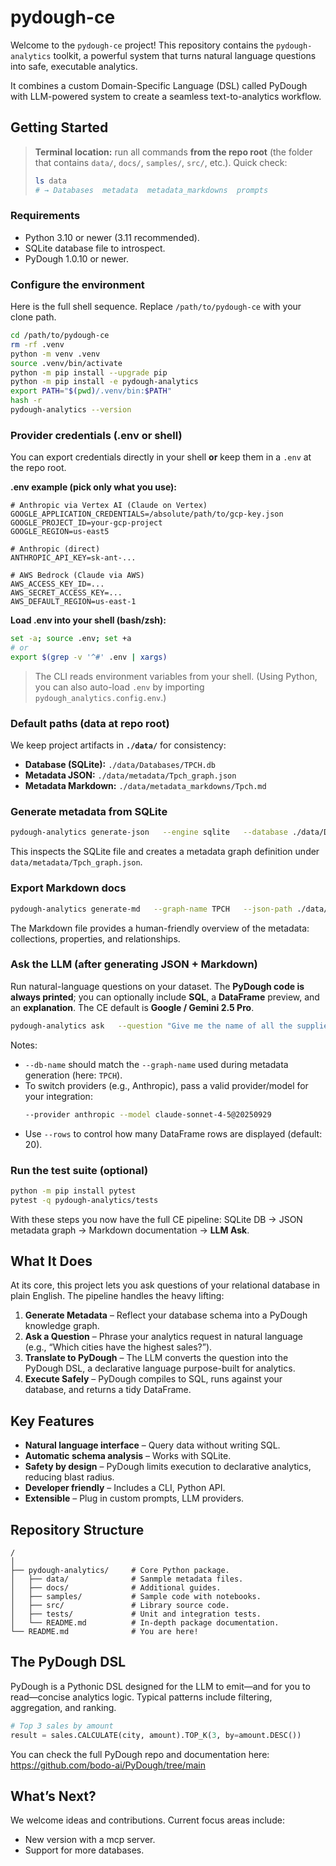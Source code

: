 # pydough-ce

Welcome to the `pydough-ce` project! This repository contains the `pydough-analytics` toolkit, a powerful system that turns natural language questions into safe, executable analytics.

It combines a custom Domain-Specific Language (DSL) called PyDough with LLM-powered system to create a seamless text-to-analytics workflow.

## Getting Started

> **Terminal location:** run all commands **from the repo root** (the folder that contains `data/`, `docs/`, `samples/`, `src/`, etc.).
> Quick check:
> ```bash
> ls data
> # → Databases  metadata  metadata_markdowns  prompts
> ```

### Requirements

- Python 3.10 or newer (3.11 recommended).
- SQLite database file to introspect.
- PyDough 1.0.10 or newer.

### Configure the environment

Here is the full shell sequence. Replace `/path/to/pydough-ce` with your clone path.

```bash
cd /path/to/pydough-ce
rm -rf .venv
python -m venv .venv
source .venv/bin/activate
python -m pip install --upgrade pip
python -m pip install -e pydough-analytics
export PATH="$(pwd)/.venv/bin:$PATH"
hash -r
pydough-analytics --version
```

### Provider credentials (.env or shell)

You can export credentials directly in your shell **or** keep them in a `.env` at the repo root.

**.env example (pick only what you use):**
```dotenv
# Anthropic via Vertex AI (Claude on Vertex)
GOOGLE_APPLICATION_CREDENTIALS=/absolute/path/to/gcp-key.json
GOOGLE_PROJECT_ID=your-gcp-project
GOOGLE_REGION=us-east5

# Anthropic (direct)
ANTHROPIC_API_KEY=sk-ant-...

# AWS Bedrock (Claude via AWS)
AWS_ACCESS_KEY_ID=...
AWS_SECRET_ACCESS_KEY=...
AWS_DEFAULT_REGION=us-east-1
```

**Load .env into your shell (bash/zsh):**
```bash
set -a; source .env; set +a
# or
export $(grep -v '^#' .env | xargs)
```

> The CLI reads environment variables from your shell. (Using Python, you can also auto-load `.env` by importing `pydough_analytics.config.env`.)

### Default paths (data at repo root)

We keep project artifacts in **`./data/`** for consistency:
- **Database (SQLite):** `./data/Databases/TPCH.db`
- **Metadata JSON:** `./data/metadata/Tpch_graph.json`
- **Metadata Markdown:** `./data/metadata_markdowns/Tpch.md`

### Generate metadata from SQLite

```bash
pydough-analytics generate-json   --engine sqlite   --database ./data/Databases/TPCH.db   --graph-name TPCH   --json-path ./data/metadata/Tpch_graph.json
```

This inspects the SQLite file and creates a metadata graph definition under `data/metadata/Tpch_graph.json`.

### Export Markdown docs

```bash
pydough-analytics generate-md   --graph-name TPCH   --json-path ./data/metadata/Tpch_graph.json   --md-path ./data/metadata_markdowns/Tpch.md
```

The Markdown file provides a human-friendly overview of the metadata: collections, properties, and relationships.

### Ask the LLM (after generating JSON + Markdown)

Run natural-language questions on your dataset. The **PyDough code is always printed**; you can optionally include **SQL**, a **DataFrame** preview, and an **explanation**. The CE default is **Google / Gemini 2.5 Pro**.

```bash
pydough-analytics ask   --question "Give me the name of all the suppliers from the United States"   --engine sqlite   --database ./data/Databases/TPCH.db   --db-name TPCH   --md-path ./data/metadata_markdowns/Tpch.md   --kg-path ./data/metadata/Tpch_graph.json   --show-sql --show-df --show-explanation
```

Notes:
- `--db-name` should match the `--graph-name` used during metadata generation (here: `TPCH`).
- To switch providers (e.g., Anthropic), pass a valid provider/model for your integration:
  ```bash
  --provider anthropic --model claude-sonnet-4-5@20250929
  ```
- Use `--rows` to control how many DataFrame rows are displayed (default: 20).

### Run the test suite (optional)

```bash
python -m pip install pytest
pytest -q pydough-analytics/tests
```

With these steps you now have the full CE pipeline:
SQLite DB → JSON metadata graph → Markdown documentation → **LLM Ask**.

## What It Does

At its core, this project lets you ask questions of your relational database in plain English. The pipeline handles the heavy lifting:

1. **Generate Metadata** – Reflect your database schema into a PyDough knowledge graph.
2. **Ask a Question** – Phrase your analytics request in natural language (e.g., “Which cities have the highest sales?”).
3. **Translate to PyDough** – The LLM converts the question into the PyDough DSL, a declarative language purpose-built for analytics.
4. **Execute Safely** – PyDough compiles to SQL, runs against your database, and returns a tidy DataFrame.

## Key Features

- **Natural language interface** – Query data without writing SQL.
- **Automatic schema analysis** – Works with SQLite.
- **Safety by design** – PyDough limits execution to declarative analytics, reducing blast radius.
- **Developer friendly** – Includes a CLI, Python API.
- **Extensible** – Plug in custom prompts, LLM providers.

## Repository Structure

```
/ 
│
├── pydough-analytics/     # Core Python package.
│   ├── data/              # Sanmple metadata files.
│   ├── docs/              # Additional guides.
│   ├── samples/           # Sample code with notebooks.
│   ├── src/               # Library source code.
│   ├── tests/             # Unit and integration tests.
│   └── README.md          # In-depth package documentation.
└── README.md              # You are here!
```

## The PyDough DSL

PyDough is a Pythonic DSL designed for the LLM to emit—and for you to read—concise analytics logic. Typical patterns include filtering, aggregation, and ranking.

```python
# Top 3 sales by amount
result = sales.CALCULATE(city, amount).TOP_K(3, by=amount.DESC())
```
You can check the full PyDough repo and documentation here: https://github.com/bodo-ai/PyDough/tree/main

## What’s Next?

We welcome ideas and contributions. Current focus areas include:

- New version with a mcp server.
- Support for more databases.
